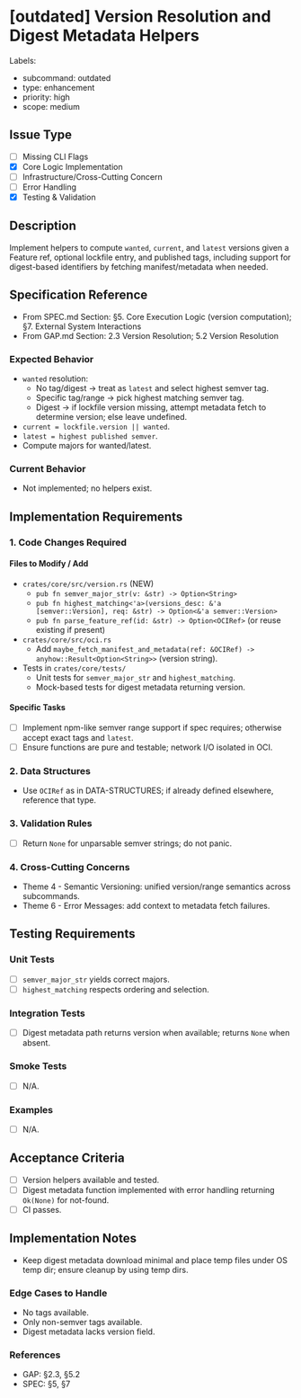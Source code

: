 # [outdated] Version Resolution and Digest Metadata Helpers

Labels:
- subcommand: outdated
- type: enhancement
- priority: high
- scope: medium

## Issue Type
- [ ] Missing CLI Flags
- [x] Core Logic Implementation
- [ ] Infrastructure/Cross-Cutting Concern
- [ ] Error Handling
- [x] Testing & Validation

## Description
Implement helpers to compute `wanted`, `current`, and `latest` versions given a Feature ref, optional lockfile entry, and published tags, including support for digest-based identifiers by fetching manifest/metadata when needed.

## Specification Reference

- From SPEC.md Section: §5. Core Execution Logic (version computation); §7. External System Interactions
- From GAP.md Section: 2.3 Version Resolution; 5.2 Version Resolution

### Expected Behavior
- `wanted` resolution:
  - No tag/digest → treat as `latest` and select highest semver tag.
  - Specific tag/range → pick highest matching semver tag.
  - Digest → if lockfile version missing, attempt metadata fetch to determine version; else leave undefined.
- `current = lockfile.version || wanted`.
- `latest = highest published semver`.
- Compute majors for wanted/latest.

### Current Behavior
- Not implemented; no helpers exist.

## Implementation Requirements

### 1. Code Changes Required

#### Files to Modify / Add
- `crates/core/src/version.rs` (NEW)
  - `pub fn semver_major_str(v: &str) -> Option<String>`
  - `pub fn highest_matching<'a>(versions_desc: &'a [semver::Version], req: &str) -> Option<&'a semver::Version>`
  - `pub fn parse_feature_ref(id: &str) -> Option<OCIRef>` (or reuse existing if present)
- `crates/core/src/oci.rs`
  - Add `maybe_fetch_manifest_and_metadata(ref: &OCIRef) -> anyhow::Result<Option<String>>` (version string).
- Tests in `crates/core/tests/`
  - Unit tests for `semver_major_str` and `highest_matching`.
  - Mock-based tests for digest metadata returning version.

#### Specific Tasks
- [ ] Implement npm-like semver range support if spec requires; otherwise accept exact tags and `latest`.
- [ ] Ensure functions are pure and testable; network I/O isolated in OCI.

### 2. Data Structures
- Use `OCIRef` as in DATA-STRUCTURES; if already defined elsewhere, reference that type.

### 3. Validation Rules
- [ ] Return `None` for unparsable semver strings; do not panic.

### 4. Cross-Cutting Concerns
- Theme 4 - Semantic Versioning: unified version/range semantics across subcommands.
- Theme 6 - Error Messages: add context to metadata fetch failures.

## Testing Requirements

### Unit Tests
- [ ] `semver_major_str` yields correct majors.
- [ ] `highest_matching` respects ordering and selection.

### Integration Tests
- [ ] Digest metadata path returns version when available; returns `None` when absent.

### Smoke Tests
- [ ] N/A.

### Examples
- [ ] N/A.

## Acceptance Criteria
- [ ] Version helpers available and tested.
- [ ] Digest metadata function implemented with error handling returning `Ok(None)` for not-found.
- [ ] CI passes.

## Implementation Notes
- Keep digest metadata download minimal and place temp files under OS temp dir; ensure cleanup by using temp dirs.

### Edge Cases to Handle
- No tags available.
- Only non-semver tags available.
- Digest metadata lacks version field.

### References
- GAP: §2.3, §5.2
- SPEC: §5, §7